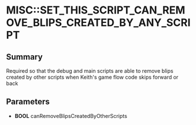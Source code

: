 # MISC::SET_THIS_SCRIPT_CAN_REMOVE_BLIPS_CREATED_BY_ANY_SCRIPT

## Summary
Required so that the debug and main scripts are able to remove blips created by other scripts
when Keith's game flow code skips forward or back

## Parameters
* **BOOL** canRemoveBlipsCreatedByOtherScripts
